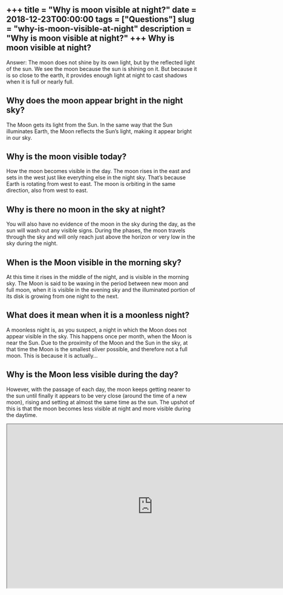 +++
title = "Why is moon visible at night?"
date = 2018-12-23T00:00:00
tags = ["Questions"]
slug = "why-is-moon-visible-at-night"
description = "Why is moon visible at night?"
+++
Why is moon visible at night?
-----------------------------

Answer: The moon does not shine by its own light, but by the reflected light of the sun. We see the moon because the sun is shining on it. But because it is so close to the earth, it provides enough light at night to cast shadows when it is full or nearly full.

Why does the moon appear bright in the night sky?
-------------------------------------------------

The Moon gets its light from the Sun. In the same way that the Sun illuminates Earth, the Moon reflects the Sun’s light, making it appear bright in our sky.

Why is the moon visible today?
------------------------------

How the moon becomes visible in the day. The moon rises in the east and sets in the west just like everything else in the night sky. That’s because Earth is rotating from west to east. The moon is orbiting in the same direction, also from west to east.

Why is there no moon in the sky at night?
-----------------------------------------

You will also have no evidence of the moon in the sky during the day, as the sun will wash out any visible signs. During the phases, the moon travels through the sky and will only reach just above the horizon or very low in the sky during the night.

When is the Moon visible in the morning sky?
--------------------------------------------

At this time it rises in the middle of the night, and is visible in the morning sky. The Moon is said to be waxing in the period between new moon and full moon, when it is visible in the evening sky and the illuminated portion of its disk is growing from one night to the next.

What does it mean when it is a moonless night?
----------------------------------------------

A moonless night is, as you suspect, a night in which the Moon does not appear visible in the sky. This happens once per month, when the Moon is near the Sun. Due to the proximity of the Moon and the Sun in the sky, at that time the Moon is the smallest sliver possible, and therefore not a full moon. This is because it is actually…

Why is the Moon less visible during the day?
--------------------------------------------

However, with the passage of each day, the moon keeps getting nearer to the sun until finally it appears to be very close (around the time of a new moon), rising and setting at almost the same time as the sun. The upshot of this is that the moon becomes less visible at night and more visible during the daytime.

<iframe allow="accelerometer; autoplay; clipboard-write; encrypted-media; gyroscope; picture-in-picture" allowfullscreen="" class="__youtube_prefs__  epyt-is-override  no-lazyload" data-no-lazy="1" data-origheight="433" data-origwidth="770" data-skipgform_ajax_framebjll="" height="433" id="_ytid_38336" loading="lazy" src="https://www.youtube.com/embed/-Oyv3Qg4a8k?enablejsapi=1&autoplay=0&cc_load_policy=0&cc_lang_pref=&iv_load_policy=1&loop=0&modestbranding=0&rel=1&fs=1&playsinline=0&autohide=2&theme=dark&color=red&controls=1&" title="YouTube player" width="770"></iframe>